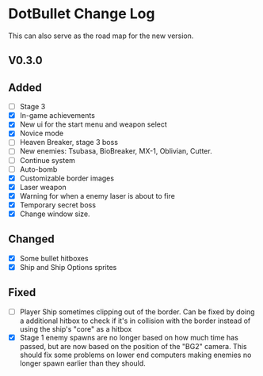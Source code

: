 # DotBullet Change Log

This can also serve as the road map for the new version.

## V0.3.0

## Added
- [ ] Stage 3
- [x] In-game achievements
- [x] New ui for the start menu and weapon select
- [x] Novice mode
- [ ] Heaven Breaker, stage 3 boss
- [ ] New enemies: Tsubasa, BioBreaker, MX-1, Oblivian, Cutter.
- [ ] Continue system
- [ ] Auto-bomb
- [x] Customizable border images
- [x] Laser weapon
- [x] Warning for when a enemy laser is about to fire
- [x] Temporary secret boss
- [x] Change window size.
## Changed
- [x] Some bullet hitboxes
- [x] Ship and Ship Options sprites
## Fixed
- [ ] Player Ship sometimes clipping out of the border. Can be fixed by doing a additional
hitbox to check if it's in collision with the border instead of using the ship's "core" as a hitbox
- [x] Stage 1 enemy spawns are no longer based on how much time
has passed, but are now based on the position of the "BG2" camera. 
This should fix some problems on lower end computers making enemies no longer spawn
earlier than they should.
